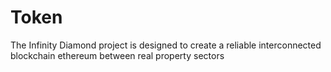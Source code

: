 # Token
The Infinity Diamond project is designed to create a reliable interconnected blockchain ethereum between real property sectors 
